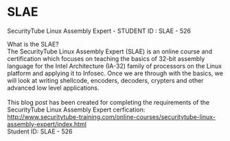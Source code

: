 SLAE
====

SecurityTube Linux Assembly Expert - STUDENT ID : SLAE - 526

What is the SLAE?<br>
The SecurityTube Linux Assembly Expert (SLAE) is an online course and certification which focuses on teaching the basics of 32-bit assembly language for the Intel Architecture (IA-32) family of processors on the Linux platform and applying it to Infosec. Once we are through with the basics, we will look at writing shellcode, encoders, decoders, crypters and other advanced low level applications.<br>
<br>
This blog post has been created for completing the requirements of the SecurityTube Linux Assembly Expert cerfication:<br>
http://www.securitytube-training.com/online-courses/securitytube-linux-assembly-expert/index.html
<br>
Student ID: SLAE - 526
